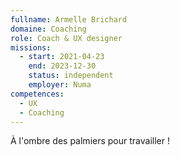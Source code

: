 ```yaml
---
fullname: Armelle Brichard
domaine: Coaching
role: Coach & UX designer
missions:
  - start: 2021-04-23
    end: 2023-12-30
    status: independent
    employer: Numa
competences:
  - UX
  - Coaching
---
```

À l'ombre des palmiers pour travailler !